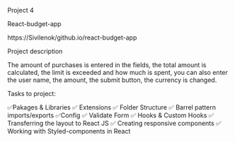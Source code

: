 Project 4

<span>React-budget-app<span>

https://Sivilenok/github.io/react-budget-app

Project description

The amount of purchases is entered in the fields, the total amount is calculated, the limit is exceeded and how much is spent, you can also enter the user name, the amount, the submit button, the currency is changed.

Tasks to project:

✅Pakages & Libraries
✅ Extensions
✅ Folder Structure
✅ Barrel pattern imports/exports
✅Config
✅ Validate Form
✅ Hooks & Custom Hooks
✅ Transferring the layout to React JS
✅ Creating responsive components
✅ Working with Styled-components in React